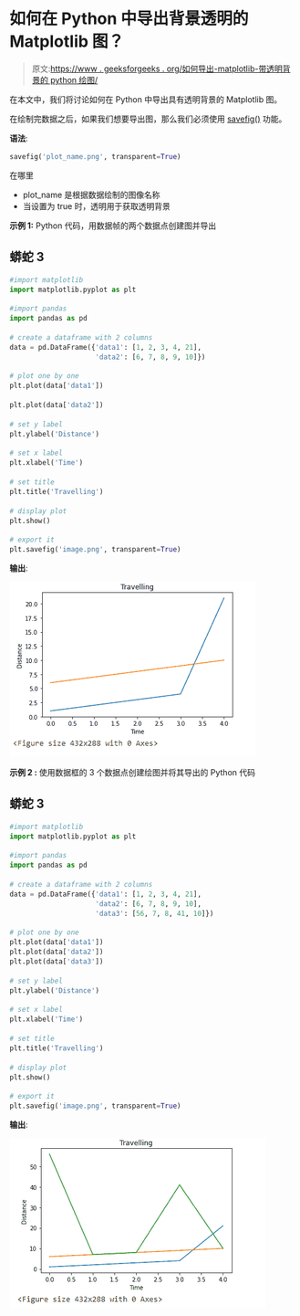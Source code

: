 # 如何在 Python 中导出背景透明的 Matplotlib 图？

> 原文:[https://www . geeksforgeeks . org/如何导出-matplotlib-带透明背景的 python 绘图/](https://www.geeksforgeeks.org/how-to-export-matplotlib-plot-with-transparent-background-in-python/)

在本文中，我们将讨论如何在 Python 中导出具有透明背景的 Matplotlib 图。

在绘制完数据之后，如果我们想要导出图，那么我们必须使用 [savefig()](https://www.geeksforgeeks.org/matplotlib-pyplot-savefig-in-python/) 功能。

**语法**:

```py
savefig('plot_name.png', transparent=True)
```

在哪里

*   plot_name 是根据数据绘制的图像名称
*   当设置为 true 时，透明用于获取透明背景

**示例 1:** Python 代码，用数据帧的两个数据点创建图并导出

## 蟒蛇 3

```py
#import matplotlib
import matplotlib.pyplot as plt

#import pandas
import pandas as pd

# create a dataframe with 2 columns
data = pd.DataFrame({'data1': [1, 2, 3, 4, 21],
                     'data2': [6, 7, 8, 9, 10]})

# plot one by one
plt.plot(data['data1'])

plt.plot(data['data2'])

# set y label
plt.ylabel('Distance')

# set x label
plt.xlabel('Time')

# set title
plt.title('Travelling')

# display plot
plt.show()

# export it
plt.savefig('image.png', transparent=True)
```

**输出**:

![](img/fdffd053e364ed252ed1e6da267d77cb.png)

**示例 2 :** 使用数据框的 3 个数据点创建绘图并将其导出的 Python 代码

## 蟒蛇 3

```py
#import matplotlib
import matplotlib.pyplot as plt

#import pandas
import pandas as pd

# create a dataframe with 2 columns
data = pd.DataFrame({'data1': [1, 2, 3, 4, 21], 
                     'data2': [6, 7, 8, 9, 10],
                     'data3': [56, 7, 8, 41, 10]})

# plot one by one
plt.plot(data['data1'])
plt.plot(data['data2'])
plt.plot(data['data3'])

# set y label
plt.ylabel('Distance')

# set x label
plt.xlabel('Time')

# set title
plt.title('Travelling')

# display plot
plt.show()

# export it
plt.savefig('image.png', transparent=True)
```

**输出**:

![](img/417a18d1d3b5fed46161f233e8898c21.png)